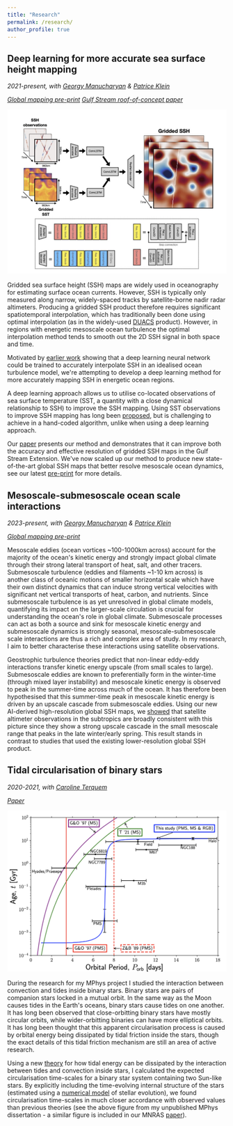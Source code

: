 ```yaml
---
title: "Research"
permalink: /research/
author_profile: true
---
```


## Deep learning for more accurate sea surface height mapping 
*2021-present, with [Georgy Manucharyan](https://deep.ocean.washington.edu/) & [Patrice Klein](https://www.gps.caltech.edu/people/jean-patrice-m-patrice-klein)*

*[Global mapping pre-print](https://doi.org/10.31223/X5W676)*
*[Gulf Stream roof-of-concept paper](https://doi.org/10.1029/2022MS003589)* 

![neural network](/images/ConvLSTM_SSH-SST.jpg)

Gridded sea surface height (SSH) maps are widely used in oceanography for estimating surface ocean currents. However, SSH is typically only measured along narrow, widely-spaced tracks by satellite-borne nadir radar altimeters. Producing a gridded SSH product therefore requires significant spatiotemporal interpolation, which has traditionally been done using optimal interpolation (as in the widely-used [DUACS](https://duacs.cls.fr/) product). However, in regions with energetic mesoscale ocean turbulence the optimal interpolation method tends to smooth out the 2D SSH signal in both space and time. 

Motivated by [earlier work](https://doi.org/10.1029/2019MS001965) showing that a deep learning neural network could be trained to accurately interpolate SSH in an idealised ocean turbulence model, we're attempting to develop a deep learning method for more accurately mapping SSH in energetic ocean regions.

A deep learning approach allows us to utilise co-located observations of sea surface temperature (SST, a quantity with a close dynamical relationship to SSH) to improve the SSH mapping. Using SST observations to improve SSH mapping has long been [proposed]( https://doi.org/10.1029/2006GL027801), but is challenging to achieve in a hand-coded algorithm, unlike when using a deep learning approach.

Our [paper](https://doi.org/10.31223/X50Q0N) presents our method and demonstrates that it can improve both the accuracy and effective resolution of gridded SSH maps in the Gulf Stream Extension. We've now scaled up our method to produce new state-of-the-art global SSH maps that better resolve mesoscale ocean dynamics, see our latest [pre-print](https://doi.org/10.31223/X5W676) for more details.

## Mesoscale-submesoscale ocean scale interactions 
*2023-present, with [Georgy Manucharyan](https://deep.ocean.washington.edu/) & [Patrice Klein](https://www.gps.caltech.edu/people/jean-patrice-m-patrice-klein)*

*[Global mapping pre-print](https://doi.org/10.31223/X5W676)*

Mesoscale eddies (ocean vortices ~100-1000km across) account for the majority of the ocean's kinetic energy and strongly impact global climate through their strong lateral transport of heat, salt, and other tracers. Submesoscale turbulence (eddies and filaments ~1-10 km across) is another class of oceanic motions of smaller horizontal scale which have their own distinct dynamics that can induce strong vertical velocities with significant net vertical transports of heat, carbon, and nutrients. Since submesoscale turbulence is as yet unresolved in global climate models, quantifying its impact on the larger-scale circulation is crucial for understanding the ocean's role in global climate. Submesoscale processes can act as both a source and sink for mesoscale kinetic energy and submesoscale dynamics is strongly seasonal, mesoscale-submesoscale scale interactions are thus a rich and complex area of study. In my research, I aim to better characterise these interactions using satellite observations.

Geostrophic turbulence theories predict that non-linear eddy-eddy interactions transfer kinetic energy upscale (from small scales to large). Submesoscale eddies are known to preferentially form in the winter-time (through mixed layer instability) and mesoscale kinetic energy is observed to peak in the summer-time across much of the ocean. It has therefore been hypothesised that this summer-time peak in mesoscale kinetic energy is driven by an upscale cascade from submesoscale eddies. Using our new AI-derived high-resolution global SSH maps, we [showed](https://doi.org/10.31223/X5W676) that satellite altimeter observations in the subtropics are broadly consistent with this picture since they show a strong upscale cascade in the small mesoscale range that peaks in the late winter/early spring. This result stands in contrast to studies that used the existing lower-resolution global SSH product.

## Tidal circularisation of binary stars 
*2020-2021, with [Caroline Terquem](https://www.physics.ox.ac.uk/our-people/terquem)*

*[Paper](https://doi.org/10.1093/mnras/stab2322)*

![p_circ](/images/p_circ_fig.png)

During the research for my MPhys project I studied the interaction between convection and tides inside binary stars. Binary stars are pairs of companion stars locked in a mutual orbit. In the same way as the Moon causes tides in the Earth's oceans, binary stars cause tides on one another. It has long been observed that close-orbitting binary stars have mostly circular orbits, while wider-orbitting binaries can have more elliptical orbits. It has long been thought that this apparent circularisation process is caused by orbital energy being dissipated by tidal friction inside the stars, though the exact details of this tidal friction mechanism are still an area of active research. 

Using a new [theory](https://doi.org/10.1093/mnras/stab224) for how tidal energy can be dissipated by the interaction between tides and convection inside stars, I calculated the expected circularisation time-scales for a binary star system containing two Sun-like stars. By explicitly including the time-evolving internal structure of the stars (estimated using a [numerical model](https://docs.mesastar.org/en/release-r22.11.1/) of stellar evolution), we found circularisation time-scales in much closer accordance with observed values than previous theories (see the above figure from my unpublished MPhys dissertation - a similar figure is included in our MNRAS [paper](https://doi.org/10.1093/mnras/stab2322)).